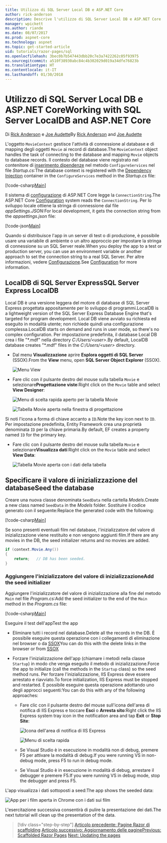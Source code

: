 ```yaml
---
title: Utilizzo di SQL Server Local DB e ASP.NET Core
author: rick-anderson
description: Descrive l'utilizzo di SQL Server Local DB e ASP.NET Core.
manager: wpickett
ms.author: riande
ms.date: 08/07/2017
ms.prod: aspnet-core
ms.technology: aspnet
ms.topic: get-started-article
uid: tutorials/razor-pages/sql
ms.openlocfilehash: 3bec0b7b547443dbb20c7e3a7422262c05f93975
ms.sourcegitcommit: a510f38930abc84c4b302029d019a34dfe76823b
ms.translationtype: HT
ms.contentlocale: it-IT
ms.lasthandoff: 01/30/2018
---
```

# <a name="working-with-sql-server-localdb-and-aspnet-core"></a><span data-ttu-id="4b25e-103">Utilizzo di SQL Server Local DB e ASP.NET Core</span><span class="sxs-lookup"><span data-stu-id="4b25e-103">Working with SQL Server LocalDB and ASP.NET Core</span></span>

<span data-ttu-id="4b25e-104">Di [Rick Anderson](https://twitter.com/RickAndMSFT) e [Joe Audette](https://twitter.com/joeaudette)</span><span class="sxs-lookup"><span data-stu-id="4b25e-104">By [Rick Anderson](https://twitter.com/RickAndMSFT) and [Joe Audette](https://twitter.com/joeaudette)</span></span> 

<span data-ttu-id="4b25e-105">L'oggetto `MovieContext` gestisce l'attività di connessione al database e di mapping degli oggetti `Movie` ai record di database.</span><span class="sxs-lookup"><span data-stu-id="4b25e-105">The `MovieContext` object handles the task of connecting to the database and mapping `Movie` objects to database records.</span></span> <span data-ttu-id="4b25e-106">Il contesto del database viene registrato nel contenitore di [inserimento dipendenze](xref:fundamentals/dependency-injection) nel metodo `ConfigureServices` nel file *Startup.cs*:</span><span class="sxs-lookup"><span data-stu-id="4b25e-106">The database context is registered with the [Dependency Injection](xref:fundamentals/dependency-injection) container in the `ConfigureServices` method in the *Startup.cs* file:</span></span>

[!code-csharp[Main](razor-pages-start/sample/RazorPagesMovie/Startup.cs?name=snippet_ConfigureServices&highlight=7-8)]

<span data-ttu-id="4b25e-107">Il sistema di [configurazione](xref:fundamentals/configuration/index) di ASP.NET Core legge la `ConnectionString`.</span><span class="sxs-lookup"><span data-stu-id="4b25e-107">The ASP.NET Core [Configuration](xref:fundamentals/configuration/index) system reads the `ConnectionString`.</span></span> <span data-ttu-id="4b25e-108">Per lo sviluppo locale ottiene la stringa di connessione dal file *appSettings.JSON*:</span><span class="sxs-lookup"><span data-stu-id="4b25e-108">For local development, it gets the connection string from the *appsettings.json* file:</span></span>

[!code-json[Main](razor-pages-start/sample/RazorPagesMovie/appsettings.json?highlight=2&range=8-10)]

<span data-ttu-id="4b25e-109">Quando si distribuisce l'app in un server di test o di produzione, è possibile usare una variabile di ambiente o un altro approccio per impostare la stringa di connessione su un SQL Server reale.</span><span class="sxs-lookup"><span data-stu-id="4b25e-109">When you deploy the app to a test or production server, you can use an environment variable or another approach to set the connection string to a real SQL Server.</span></span> <span data-ttu-id="4b25e-110">Per altre informazioni, vedere [Configurazione](xref:fundamentals/configuration/index).</span><span class="sxs-lookup"><span data-stu-id="4b25e-110">See [Configuration](xref:fundamentals/configuration/index) for more information.</span></span>

## <a name="sql-server-express-localdb"></a><span data-ttu-id="4b25e-111">LocalDB di SQL Server Express</span><span class="sxs-lookup"><span data-stu-id="4b25e-111">SQL Server Express LocalDB</span></span>

<span data-ttu-id="4b25e-112">Local DB è una versione leggera del motore di database di SQL Server Express progettata appositamente per lo sviluppo di programmi.</span><span class="sxs-lookup"><span data-stu-id="4b25e-112">LocalDB is a lightweight version of the SQL Server Express Database Engine that's targeted for program development.</span></span> <span data-ttu-id="4b25e-113">Local DB viene avviato su richiesta ed eseguito in modalità utente; non richiede quindi una configurazione complessa.</span><span class="sxs-lookup"><span data-stu-id="4b25e-113">LocalDB starts on demand and runs in user mode, so there's no complex configuration.</span></span> <span data-ttu-id="4b25e-114">Per impostazione predefinita, il database Local DB crea i file "\*.mdf" nella directory *C:/Users/\<user\>*.</span><span class="sxs-lookup"><span data-stu-id="4b25e-114">By default, LocalDB database creates "\*.mdf" files in the *C:/Users/\<user\>* directory.</span></span>

<a name="ssox"></a>
* <span data-ttu-id="4b25e-115">Dal menu **Visualizzazione** aprire **Esplora oggetti di SQL Server** (SSOX).</span><span class="sxs-lookup"><span data-stu-id="4b25e-115">From the **View** menu, open **SQL Server Object Explorer** (SSOX).</span></span>

  ![Menu View](sql/_static/ssox.png)

* <span data-ttu-id="4b25e-117">Fare clic con il pulsante destro del mouse sulla tabella `Movie` e selezionare**Progettazione viste**:</span><span class="sxs-lookup"><span data-stu-id="4b25e-117">Right click on the `Movie` table and select **View Designer**:</span></span>

  ![Menu di scelta rapida aperto per la tabella Movie](sql/_static/design.png)

  ![Tabella Movie aperta nella finestra di progettazione](sql/_static/dv.png)

<span data-ttu-id="4b25e-120">Si noti l'icona a forma di chiave accanto a `ID`.</span><span class="sxs-lookup"><span data-stu-id="4b25e-120">Note the key icon next to `ID`.</span></span> <span data-ttu-id="4b25e-121">Per impostazione predefinita, Entity Framework crea una proprietà denominata `ID` per la chiave primaria.</span><span class="sxs-lookup"><span data-stu-id="4b25e-121">By default, EF creates a property named `ID` for the primary key.</span></span>

* <span data-ttu-id="4b25e-122">Fare clic con il pulsante destro del mouse sulla tabella `Movie` e selezionare**Visualizza dati**:</span><span class="sxs-lookup"><span data-stu-id="4b25e-122">Right click on the `Movie` table and select **View Data**:</span></span>

  ![Tabella Movie aperta con i dati della tabella](sql/_static/vd22.png)

## <a name="seed-the-database"></a><span data-ttu-id="4b25e-124">Specificare il valore di inizializzazione del database</span><span class="sxs-lookup"><span data-stu-id="4b25e-124">Seed the database</span></span>

<span data-ttu-id="4b25e-125">Creare una nuova classe denominata `SeedData` nella cartella *Models*.</span><span class="sxs-lookup"><span data-stu-id="4b25e-125">Create a new class named `SeedData` in the *Models* folder.</span></span> <span data-ttu-id="4b25e-126">Sostituire il codice generato con il seguente:</span><span class="sxs-lookup"><span data-stu-id="4b25e-126">Replace the generated code with the following:</span></span>

[!code-csharp[Main](razor-pages-start/sample/RazorPagesMovie/Models/SeedData.cs?name=snippet_1)]

<span data-ttu-id="4b25e-127">Se sono presenti eventuali film nel database, l'inizializzatore del valore di inizializzazione viene restituito e non vengono aggiunti film.</span><span class="sxs-lookup"><span data-stu-id="4b25e-127">If there are any movies in the DB, the seed initializer returns and no movies are added.</span></span>

```csharp
if (context.Movie.Any())
{
    return;   // DB has been seeded.
}
```
<a name="si"></a>
### <a name="add-the-seed-initializer"></a><span data-ttu-id="4b25e-128">Aggiungere l'inizializzatore del valore di inizializzazione</span><span class="sxs-lookup"><span data-stu-id="4b25e-128">Add the seed initializer</span></span>

<span data-ttu-id="4b25e-129">Aggiungere l'inizializzatore del valore di inizializzazione alla fine del metodo `Main` nel file *Program.cs*:</span><span class="sxs-lookup"><span data-stu-id="4b25e-129">Add the seed initializer to the end of the `Main` method in the *Program.cs* file:</span></span>

[!code-csharp[Main](razor-pages-start/sample/RazorPagesMovie/Program.cs)]

<span data-ttu-id="4b25e-130">Eseguire il test dell'app</span><span class="sxs-lookup"><span data-stu-id="4b25e-130">Test the app</span></span>

* <span data-ttu-id="4b25e-131">Eliminare tutti i record nel database.</span><span class="sxs-lookup"><span data-stu-id="4b25e-131">Delete all the records in the DB.</span></span> <span data-ttu-id="4b25e-132">È possibile eseguire questa operazione con i collegamenti di eliminazione nel browser o da [SSOX](xref:tutorials/razor-pages/new-field#ssox)</span><span class="sxs-lookup"><span data-stu-id="4b25e-132">You can do this with the delete links in the browser or from [SSOX](xref:tutorials/razor-pages/new-field#ssox)</span></span>
* <span data-ttu-id="4b25e-133">Forzare l'inizializzazione dell'app (chiamare i metodi nella classe `Startup`) in modo che venga eseguito il metodo di inizializzazione.</span><span class="sxs-lookup"><span data-stu-id="4b25e-133">Force the app to initialize (call the methods in the `Startup` class) so the seed method runs.</span></span> <span data-ttu-id="4b25e-134">Per forzare l'inizializzazione, IIS Express deve essere arrestato e riavviato.</span><span class="sxs-lookup"><span data-stu-id="4b25e-134">To force initialization, IIS Express must be stopped and restarted.</span></span> <span data-ttu-id="4b25e-135">È possibile eseguire questa operazione adottando uno degli approcci seguenti:</span><span class="sxs-lookup"><span data-stu-id="4b25e-135">You can do this with any of the following approaches:</span></span>

  * <span data-ttu-id="4b25e-136">Fare clic con il pulsante destro del mouse sull'icona dell'area di notifica di IIS Express e toccare **Esci** o **Arresta sito**:</span><span class="sxs-lookup"><span data-stu-id="4b25e-136">Right click the IIS Express system tray icon in the notification area and tap **Exit** or **Stop Site**:</span></span>

    ![Icona dell'area di notifica di IIS Express](../first-mvc-app/working-with-sql/_static/iisExIcon.png)

    ![Menu di scelta rapida](sql/_static/stopIIS.png)

   * <span data-ttu-id="4b25e-139">Se Visual Studio è in esecuzione in modalità non di debug, premere F5 per attivare la modalità di debug.</span><span class="sxs-lookup"><span data-stu-id="4b25e-139">If you were running VS in non-debug mode, press F5 to run in debug mode.</span></span>
   * <span data-ttu-id="4b25e-140">Se Visual Studio è in esecuzione in modalità di debug, arrestare il debugger e premere F5.</span><span class="sxs-lookup"><span data-stu-id="4b25e-140">If you were running VS in debug mode, stop the debugger and press F5.</span></span>
   
<span data-ttu-id="4b25e-141">L'app visualizza i dati sottoposti a seed:</span><span class="sxs-lookup"><span data-stu-id="4b25e-141">The app shows the seeded data:</span></span>

![App per i film aperta in Chrome con i dati sui film](sql/_static/m55.png)

<span data-ttu-id="4b25e-143">L'esercitazione successiva consentirà di pulire la presentazione dei dati.</span><span class="sxs-lookup"><span data-stu-id="4b25e-143">The next tutorial will clean up the presentation of the data.</span></span>

>[!div class="step-by-step"]
<span data-ttu-id="4b25e-144">[Articolo precedente: Pagine Razor di scaffolding](xref:tutorials/razor-pages/page)
[Articolo successivo: Aggiornamento delle pagine](xref:tutorials/razor-pages/da1)</span><span class="sxs-lookup"><span data-stu-id="4b25e-144">[Previous: Scaffolded Razor Pages](xref:tutorials/razor-pages/page)
[Next: Updating the pages](xref:tutorials/razor-pages/da1)</span></span>
